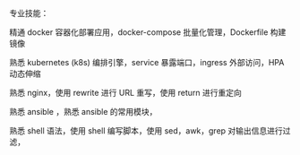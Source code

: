 专业技能：

精通 docker 容器化部署应用，docker-compose 批量化管理，Dockerfile 构建镜像

熟悉 kubernetes (k8s) 编排引擎，service 暴露端口，ingress 外部访问，HPA 动态伸缩

熟悉 nginx，使用 rewrite 进行 URL 重写，使用 return 进行重定向

熟悉 ansible ，熟悉 ansible 的常用模块，

熟悉 shell 语法，使用 shell 编写脚本，使用 sed，awk，grep 对输出信息进行过滤，